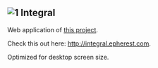 ![1](https://github.com/monstaHD/Integral/raw/master/src/Integral/CoreBundle/Resources/public/images/favicon.ico) Integral
---
Web application of [this project](https://github.com/monstaHD/Gaussian_Quadrature).

Check this out here: http://integral.epherest.com.

Optimized for desktop screen size.
